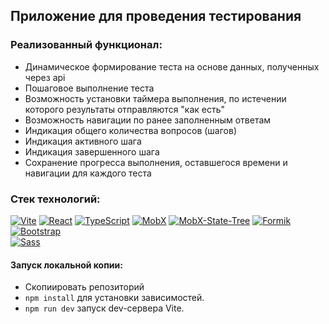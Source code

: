 ## Приложение для проведения тестирования

### Реализованный функционал:

- Динамическое формирование теста на основе данных, полученных через api
- Пошаговое выполнение теста
- Возможность установки таймера выполнения, по истечении которого результаты отправляются "как есть"
- Возможность навигации по ранее заполненным ответам
- Индикация общего количества вопросов (шагов)
- Индикация активного шага
- Индикация завершенного шага
- Сохранение прогресса выполнения, оставшегося времени и навигации для каждого теста

### Стек технологий:

[![Vite][shields-vite-logo]](https://vitejs.dev/)
[![React][shields-react-logo]](https://react.dev/)
[![TypeScript][shields-typescript-logo]](https://www.typescriptlang.org/)
[![MobX][shields-mobx-logo]](https://mobx.js.org/)
[![MobX-State-Tree][shields-mst-logo]](https://mobx-state-tree.js.org/)
[![Formik][shields-formik-logo]](https://formik.org/)
[![Bootstrap][shields-bootstrap-logo]](https://getbootstrap.com/)  
[![Sass][shields-sass-logo]](https://sass-lang.com/)

[shields-vite-logo]: https://img.shields.io/badge/Vite-%23646CFF?style=for-the-badge&logo=vite&logoColor=white
[shields-react-logo]: https://img.shields.io/badge/React-%23555?style=for-the-badge&logo=react&logoColor=%2361DAFB
[shields-typescript-logo]: https://img.shields.io/badge/TypeScript-%233178C6?style=for-the-badge&logo=typescript&logoColor=%23FAF9F8
[shields-mobx-logo]: https://img.shields.io/badge/MobX-%23f9f8fa?style=for-the-badge&logo=mobx
[shields-mst-logo]: https://img.shields.io/badge/MobX--State--Tree-%23FF7102?style=for-the-badge&logo=mobxstatetree&logoColor=white
[shields-formik-logo]: https://img.shields.io/badge/Formik-%232563EB?style=for-the-badge&logo=formik
[shields-bootstrap-logo]: https://img.shields.io/badge/Bootstrap-%23712CF9?style=for-the-badge&logo=bootstrap&logoColor=white
[shields-sass-logo]: https://img.shields.io/badge/Sass-%23CC6699?style=for-the-badge&logo=sass&logoColor=white

#### Запуск локальной копии:

- Скопиировать репозиторий
- `npm install` для установки зависимостей.
- `npm run dev` запуск dev-сервера Vite.
